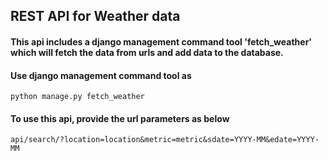 ## REST API for Weather data

#### This api includes a django management command tool 'fetch_weather' which will fetch the data from urls and add data to the database.

#### Use django management command tool as 
`python manage.py fetch_weather`

#### To use this api, provide the url parameters as below

`api/search/?location=location&metric=metric&sdate=YYYY-MM&edate=YYYY-MM`

